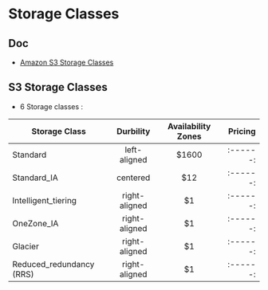# Storage Classes

## Doc
* [Amazon S3 Storage Classes](https://aws.amazon.com/s3/storage-classes/)

## S3 Storage Classes
* 6 Storage classes :

| Storage Class            |      Durbility      |  Availability Zones |Pricing|
|----------                |:-------------:|:------:|----:|
| Standard                 |  left-aligned | $1600 |:------:|----:|
| Standard_IA              |    centered   |   $12 |:------:|----:|
| Intelligent_tiering      | right-aligned |    $1 |:------:|----:|
| OneZone_IA               | right-aligned |    $1 |:------:|----:|    
| Glacier                  | right-aligned |    $1 |:------:|----:|
| Reduced_redundancy (RRS) | right-aligned |    $1 |:------:|----:|
